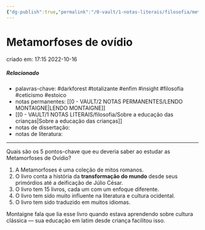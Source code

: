 ```yaml
---
{"dg-publish":true,"permalink":"/0-vault/1-notas-literais/filosofia/metamorfoses-de-ovidio/","tags":["darkforest","totalizante","enfim","insight","filosofia","ceticismo","estoico"],"dgHomeLink":true,"dgShowLocalGraph":true,"dgShowFileTree":true,"dgEnableSearch":true}
---
```


# Metamorfoses de ovídio
criado em: 17:15 2022-10-16

##### Relacionado
- palavras-chave: #darkforest #totalizante #enfim #insight #filosofia #ceticismo #estoico 
- notas permanentes: [[0 - VAULT/2 NOTAS PERMANENTES/LENDO MONTAIGNE\|LENDO MONTAIGNE]]
- [[0 - VAULT/1 NOTAS LITERAIS/filosofia/Sobre a educação das crianças\|Sobre a educação das crianças]]
- notas de dissertação:
- notas de literatura: 

---
Quais são os 5 pontos-chave que eu deveria saber ao estudar as Metamorfoses de Ovídio?

1. A Metamorfoses é uma coleção de mitos romanos.
2. O livro conta a história da **transformação do mundo** desde seus primórdios até a deificação de Júlio César.
3. O livro tem 15 livros, cada um com um enfoque diferente.
4. O livro tem sido muito influente na literatura e cultura ocidental.
5. O livro tem sido traduzido em muitos idiomas.

Montaigne fala que lia esse livro quando estava aprendendo sobre cultura clássica — sua educação em latim desde criança facilitou isso. 

